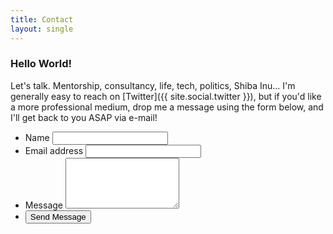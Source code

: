 ```yaml
---
title: Contact
layout: single
---
```


### Hello World!

Let's talk. <span title="Yes. I'm happy to help guide you to the best of my abilities. Free.">Mentorship</span>, consultancy, life, tech, politics, Shiba Inu... I'm generally easy to reach on [Twitter]({{ site.social.twitter }}), but if you'd like a more professional medium, drop me a message using the form below, and I'll get back to you ASAP via e-mail!


<form action="//formspree.io/os@fyianlai.com" method="POST">
    <ul class="form-inputs">
        <li>
            <label class="input-label" for="name">Name</label>
            <input class="input-text" id="name" type="text" name="name">
        </li>
        <li>
            <label class="input-label" for="email">Email address</label>
            <input class="input-text" id="email" type="email" name="_replyto">
        </li>
        <li>
            <label class="input-label" for="message">Message</label>
            <textarea class="input-text" id="message" name="message" rows="5"></textarea>
        </li>
        <li>
            <input type="text" name="_gotcha" style="display:none">
            <input class="input-button" type="submit" value="Send Message">
        </li>
    </ul>
</form>